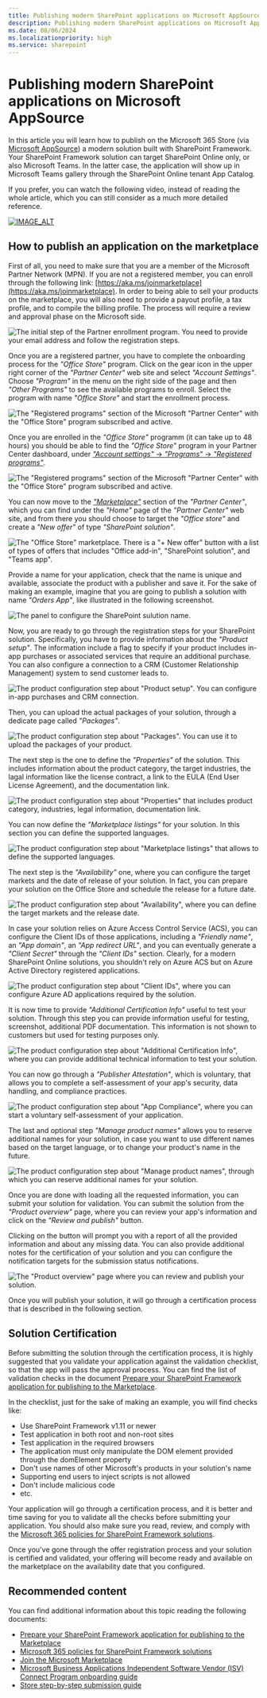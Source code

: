 ```yaml
---
title: Publishing modern SharePoint applications on Microsoft AppSource
description: Publishing modern SharePoint applications on Microsoft AppSource
ms.date: 08/06/2024
ms.localizationpriority: high
ms.service: sharepoint
---
```


# Publishing modern SharePoint applications on Microsoft AppSource

In this article you will learn how to publish on the Microsoft 365 Store (via [Microsoft AppSource](https://appsource.microsoft.com/)) a modern solution built with SharePoint Framework. Your SharePoint Framework solution can target SharePoint Online only, or also Microsoft Teams. In the latter case, the application will show up in Microsoft Teams gallery through the SharePoint Online tenant App Catalog.

If you prefer, you can watch the following video, instead of reading the whole article, which you can still consider as a much more detailed reference.

[![IMAGE_ALT](https://img.youtube.com/vi/_z-q787tGrQ/0.jpg)](https://youtu.be/_z-q787tGrQ)

## How to publish an application on the marketplace

First of all, you need to make sure that you are a member of the Microsoft Partner Network (MPN). If you are not a registered member, you can enroll through the following link: [https://aka.ms/joinmarketplace](https://aka.ms/joinmarketplace). In order to being able to sell your products on the marketplace, you will also need to provide a payout profile, a tax profile, and to compile the billing profile. The process will require a review and approval phase on the Microsoft side.

![The initial step of the Partner enrollment program. You need to provide your email address and follow the registration steps.](../images/add-in-transform/publishing-modern-sharepoint-apps-on-appsource/publishing-modern-sharepoint-apps-on-appsource-partner-center-01.png)

Once you are a registered partner, you have to complete the onboarding process for the *"Office Store"* program. Click on the gear icon in the upper right corner of the *"Partner Center"* web site and select *"Account Settings"*. Choose *"Program"* in the menu on the right side of the page and then *"Other Programs"* to see the available programs to enroll. Select the program with name *"Office Store"* and start the enrollment process.

![The *"Registered programs"* section of the Microsoft *"Partner Center"* with the *"Office Store"* program subscribed and active.](../images/add-in-transform/publishing-modern-sharepoint-apps-on-appsource/publishing-modern-sharepoint-apps-on-appsource-partner-center-02.png)

Once you are enrolled in the *"Office Store"* programm (it can take up to 48 hours) you should be able to find the *"Office Store"* program in your Partner Center dashboard, under [*"Account settings"* -> *"Programs"* -> *"Registered programs"*](https://partner.microsoft.com/en-us/dashboard/account/v3/settings/programs).

![The *"Registered programs"* section of the Microsoft *"Partner Center"* with the *"Office Store"* program subscribed and active.](../images/add-in-transform/publishing-modern-sharepoint-apps-on-appsource/publishing-modern-sharepoint-apps-on-appsource-partner-center-03.png)

You can now move to the [*"Marketplace"*](https://partner.microsoft.com/en-us/dashboard/marketplace-offers/overview) section of the *"Partner Center"*, which you can find under the *"Home"* page of the *"Partner Center"* web site, and from there you should choose to target the *"Office store"* and create a *"New offer"* of type *"SharePoint solution"*.

![The *"Office Store"* marketplace. There is a *"+ New offer"* button with a list of types of offers that includes "Office add-in", "SharePoint solution", and "Teams app".](../images/add-in-transform/publishing-modern-sharepoint-apps-on-appsource/publishing-modern-sharepoint-apps-on-appsource-partner-center-04.png)

Provide a name for your application, check that the name is unique and available, associate the product with a publisher and save it. For the sake of making an example, imagine that you are going to publish a solution with name *"Orders App"*, like illustrated in the following screenshot.

![The panel to configure the SharePoint sulution name.](../images/add-in-transform/publishing-modern-sharepoint-apps-on-appsource/Publishing-modern-SharePoint-apps-on-AppSource-Partner-Center-05.png)

Now, you are ready to go through the registration steps for your SharePoint solution. Specifically, you have to provide information about the *"Product setup"*. The information include a flag to specify if your product includes in-app purchases or associated services that require an additional purchase. You can also configure a connection to a CRM (Customer Relationship Management) system to send customer leads to.

![The product configuration step about *"Product setup"*. You can configure in-app purchases and CRM connection.](../images/add-in-transform/publishing-modern-sharepoint-apps-on-appsource/publishing-modern-sharepoint-apps-on-appsource-partner-center-06.png)

Then, you can upload the actual packages of your solution, through a dedicate page called *"Packages"*.

![The product configuration step about *"Packages"*. You can use it to upload the packages of your product.](../images/add-in-transform/publishing-modern-sharepoint-apps-on-appsource/publishing-modern-sharepoint-apps-on-appsource-partner-center-07.png)

The next step is the one to define the *"Properties"* of the solution. This includes information about the product category, the target industries, the lagal information like the license contract, a link to the EULA (End User License Agreement), and the documentation link.

![The product configuration step about *"Properties"* that includes product category, industries, legal information, documentation link.](../images/add-in-transform/publishing-modern-sharepoint-apps-on-appsource/publishing-modern-sharepoint-apps-on-appsource-partner-center-08.png)

You can now define the *"Marketplace listings"* for your solution. In this section you can define the supported languages.

![The product configuration step about *"Marketplace listings"* that allows to define the supported languages.](../images/add-in-transform/publishing-modern-sharepoint-apps-on-appsource/publishing-modern-sharepoint-apps-on-appsource-partner-center-09.png)

The next step is the *"Availability"* one, where you can configure the target markets and the date of release of your solution. In fact, you can prepare your solution on the Office Store and schedule the release for a future date.

![The product configuration step about *"Availability"*, where you can define the target markets and the release date.](../images/add-in-transform/publishing-modern-sharepoint-apps-on-appsource/publishing-modern-sharepoint-apps-on-appsource-partner-center-10.png)

In case your solution relies on Azure Access Control Service (ACS), you can configure the Client IDs of those applications, including a *"Friendly name"*, an *"App domain"*, an *"App redirect URL"*, and you can eventually generate a *"Client Secret"* through the *"Client IDs"* section. Clearly, for a modern SharePoint Online solutions, you shouldn't rely on Azure ACS but on Azure Active Directory registered applications.

![The product configuration step about *"Client IDs"*, where you can configure Azure AD applications required by the solution.](../images/add-in-transform/publishing-modern-sharepoint-apps-on-appsource/publishing-modern-sharepoint-apps-on-appsource-partner-center-11.png)

It is now time to provide *"Additional Certification Info"* useful to test your solution. Through this step you can provide information useful for testing, screenshot, additional PDF documentation. This information is not shown to customers but used for testing purposes only. 

![The product configuration step about *"Additional Certification Info"*, where you can provide additional technical information to test your solution.](../images/add-in-transform/publishing-modern-sharepoint-apps-on-appsource/publishing-modern-sharepoint-apps-on-appsource-partner-center-12.png)

You can now go through a *"Publisher Attestation"*, which is voluntary, that allows you to complete a self-assessment of your app's security, data handling, and compliance practices.

![The product configuration step about *"App Compliance"*, where you can start a voluntary self-assessment of your application.](../images/add-in-transform/publishing-modern-sharepoint-apps-on-appsource/publishing-modern-sharepoint-apps-on-appsource-partner-center-13.png)

The last and optional step *"Manage product names"* allows you to reserve additional names for your solution, in case you want to use different names based on the target language, or to change your product's name in the future.

![The product configuration step about *"Manage product names"*, through which you can reserve additional names for your solution.](../images/add-in-transform/publishing-modern-sharepoint-apps-on-appsource/publishing-modern-sharepoint-apps-on-appsource-partner-center-14.png)

Once you are done with loading all the requested information, you can submit your solution for validation. You can submit the solution from the *"Product overview"* page, where you can review your app's information and click on the *"Review and publish"* button. 

Clicking on the button will prompt you with a report of all the provided information and about any missing data. You can also provide additional notes for the certification of your solution and you can configure the notification targets for the submission status notifications. 

![The *"Product overview"* page where you can review and publish your solution.](../images/add-in-transform/publishing-modern-sharepoint-apps-on-appsource/publishing-modern-sharepoint-apps-on-appsource-partner-center-15.png)

Once you will publish your solution, it will go through a certification process that is described in the following section.

## Solution Certification

Before submitting the solution through the certification process, it is highly suggested that you validate your application against the validation checklist, so that the app will pass the approval process. You can find the list of validation checks in the document [Prepare your SharePoint Framework application for publishing to the Marketplace](../spfx/publish-to-marketplace-checklist.md).

In the checklist, just for the sake of making an example, you will find checks like:

- Use SharePoint Framework v1.11 or newer
- Test application in both root and non-root sites
- Test application in the required browsers
- The application must only manipulate the DOM element provided through the domElement property
- Don't use names of other Microsoft's products in your solution's name
- Supporting end users to inject scripts is not allowed
- Don't include malicious code
- etc.

Your application will go through a certification process, and it is better and time saving for you to validate all the checks before submitting your application. You should also make sure you read, review, and comply with the [Microsoft 365 policies for SharePoint Framework solutions](https://learn.microsoft.com/en-us/legal/marketplace/certification-policies#1170-sharepoint-framework-solutions).

Once you've gone through the offer registration process and your solution is certified and validated, your offering will become ready and available on the marketplace on the availability date that you configured.

## Recommended content

You can find additional information about this topic reading the following documents:

* [Prepare your SharePoint Framework application for publishing to the Marketplace](../spfx/publish-to-marketplace-checklist.md)
* [Microsoft 365 policies for SharePoint Framework solutions](https://learn.microsoft.com/en-us/legal/marketplace/certification-policies#1170-sharepoint-framework-solutions)
* [Join the Microsoft Marketplace](https://aka.ms/joinmarketplace)
* [Microsoft Business Applications Independent Software Vendor (ISV) Connect Program onboarding guide](https://learn.microsoft.com/en-us/azure/marketplace/business-applications-isv-program)
* [Store step-by-step submission guide](https://learn.microsoft.com/en-us/azure/marketplace/add-in-submission-guide)
